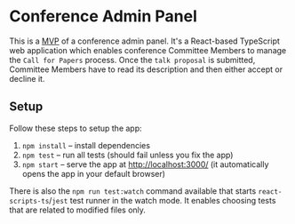 # Conference Admin Panel

This is a [MVP](https://en.wikipedia.org/wiki/Minimum_viable_product) of a conference admin panel. It's a React-based TypeScript web application which enables conference Committee Members to manage the `Call for Papers` process.  Once the `talk proposal` is submitted, Committee Members have to read its description and then either accept or decline it.

## Setup

Follow these steps to setup the app:

1. `npm install` – install dependencies
2. `npm test` – run all tests (should fail unless you fix the app)
3. `npm start` – serve the app at [http://localhost:3000/](http://localhost:3000/) (it automatically opens the app in your default browser)

There is also the `npm run test:watch` command available that starts `react-scripts-ts`/`jest` test runner in the watch mode. It enables choosing tests that are related to modified files only.


